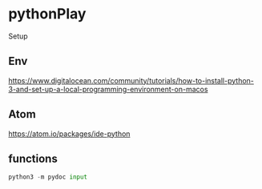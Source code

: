 # pythonPlay

Setup

## Env
https://www.digitalocean.com/community/tutorials/how-to-install-python-3-and-set-up-a-local-programming-environment-on-macos

## Atom
https://atom.io/packages/ide-python

## functions
```python
python3 -m pydoc input
```
